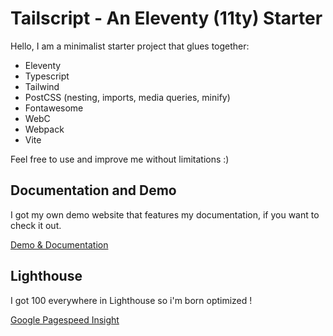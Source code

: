 # Tailscript - An Eleventy (11ty) Starter

Hello, I am a minimalist starter project that glues together:

- Eleventy
- Typescript
- Tailwind
- PostCSS (nesting, imports, media queries, minify)
- Fontawesome
- WebC
- Webpack
- Vite

Feel free to use and improve me without limitations :)

## Documentation and Demo

I got my own demo website that features my documentation, if you want to check it out.

[Demo & Documentation](https://vocal-licorice-a3b377.netlify.app)

## Lighthouse

I got 100 everywhere in Lighthouse so i'm born optimized !

[Google Pagespeed Insight](https://pagespeed.web.dev/analysis/https-vocal-licorice-a3b377-netlify-app/hecgcxec10?form_factor=desktop)